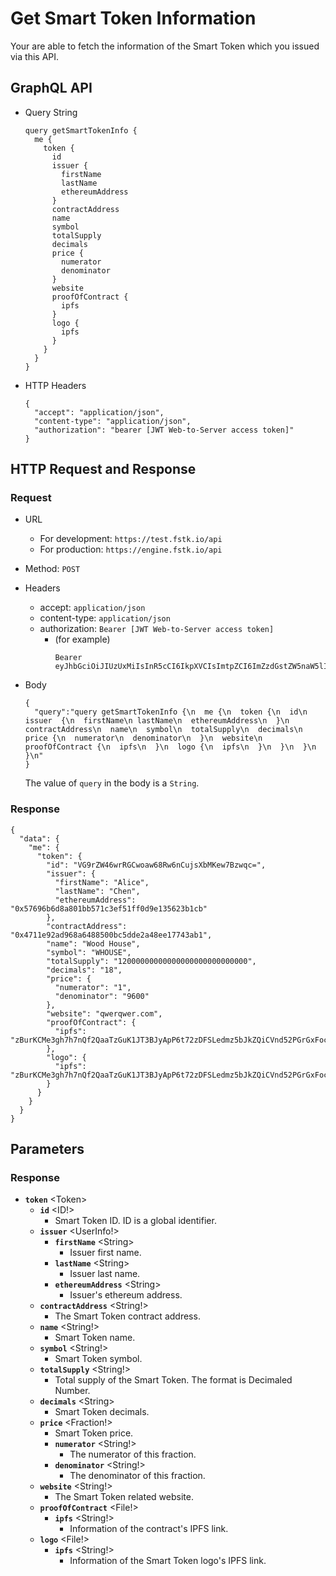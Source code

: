 
# Get Smart Token Information
Your are able to fetch the information of the Smart Token which you issued via this API.

## GraphQL API

- Query String
  ```
  query getSmartTokenInfo {
    me {
      token {
        id
        issuer {
          firstName
          lastName
          ethereumAddress
        }
        contractAddress 
        name
        symbol
        totalSupply
        decimals
        price {
          numerator
          denominator
        }
        website
        proofOfContract {
          ipfs
        }
        logo {
          ipfs
        }
      }
    }
  }
  ```

- HTTP Headers 
  ```
  {
    "accept": "application/json",
    "content-type": "application/json",
    "authorization": "bearer [JWT Web-to-Server access token]"
  }
  ```

## HTTP Request and Response
### Request

- URL
  - For development: `https://test.fstk.io/api`
  - For production: `https://engine.fstk.io/api`

- Method: `POST`

- Headers
  - accept: `application/json`
  - content-type: `application/json` 
  - authorization: `Bearer [JWT Web-to-Server access token]`
    - (for example)
      ```
      Bearer eyJhbGciOiJIUzUxMiIsInR5cCI6IkpXVCIsImtpZCI6ImZzdGstZW5naW5lIn0.eyJ1aWQiOiLDr1xiw73Ch8KDSFx1MDAxMcOowo5awrvCqsOAXHUwMDAywrwmIiwiaWF0IjoxNTM4NzA5MDM2LCJleHAiOjE1Mzg3OTU0MzYsImF1ZCI6InVybjpmc3RrOmVuZ2luZSIsImlzcyI6InVybjpmc3RrOmVuZ2luZSIsInN1YiI6InVybjpmc3RrOmVuZ2luZTphY2Nlc3NfdG9rZW4ifQ.msJZ61FHIkKtjUpDs4sx1Kk1rb9vdhus3ntUDj6rHNmsygiHTgOEMQFJMtVqtWqkNgrtRgGpngq8Rf47xTT53g
      ```

- Body
  ``` 
  {
    "query":"query getSmartTokenInfo {\n  me {\n  token {\n  id\n  issuer  {\n  firstName\n lastName\n  ethereumAddress\n  }\n  contractAddress\n  name\n  symbol\n  totalSupply\n  decimals\n  price {\n  numerator\n  denominator\n  }\n  website\n  proofOfContract {\n  ipfs\n  }\n  logo {\n  ipfs\n  }\n  }\n  }\n  }\n"
  }
  ```
  The value of `query` in the body is a `String`. 


### Response
```
{
  "data": {
    "me": {
      "token": {
        "id": "VG9rZW46wrRGCwoaw68Rw6nCujsXbMKew7Bzwqc=",
        "issuer": {
          "firstName": "Alice",
          "lastName": "Chen",
          "ethereumAddress": "0x57696b6d8a801bb571c3ef51ff0d9e135623b1cb"
        },
        "contractAddress": "0x4711e92ad968a6488500bc5dde2a48ee17743ab1",
        "name": "Wood House",
        "symbol": "WHOUSE",
        "totalSupply": "12000000000000000000000000000",
        "decimals": "18",
        "price": {
          "numerator": "1",
          "denominator": "9600"
        },
        "website": "qwerqwer.com",
        "proofOfContract": {
          "ipfs": "zBurKCMe3gh7h7nQf2QaaTzGuK1JT3BJyApP6t72zDFSLedmz5bJkZQiCVnd52PGrGxFoc2VNeYvqc25yxTYEFG87tRPT/proofOfContract/default"
        },
        "logo": {
          "ipfs": "zBurKCMe3gh7h7nQf2QaaTzGuK1JT3BJyApP6t72zDFSLedmz5bJkZQiCVnd52PGrGxFoc2VNeYvqc25yxTYEFG87tRPT/image/default"
        }
      }
    }
  }
}
```



## Parameters
### Response
- **`token`** \<Token>
  - **`id`** \<ID!>
    - Smart Token ID. ID is a global identifier.
  - **`issuer`** \<UserInfo!>
    - **`firstName`** \<String>
      - Issuer first name.
    - **`lastName`** \<String>
      - Issuer last name.
    - **`ethereumAddress`** \<String>
      - Issuer's ethereum address.
  - **`contractAddress`** \<String!>
    - The Smart Token contract address.
  - **`name`** \<String!>
    - Smart Token name.
  - **`symbol`** \<String!>
    - Smart Token symbol.
  - **`totalSupply`** \<String!>
    - Total supply of the Smart Token. The format is Decimaled Number.
  - **`decimals`** \<String>
    - Smart Token decimals.
  - **`price`** \<Fraction!>
    - Smart Token price.
    - **`numerator`** \<String!>
      - The numerator of this fraction.
    - **`denominator`** \<String!>
      - The denominator of this fraction.
  - **`website`** \<String!>
    - The Smart Token related website.
  - **`proofOfContract`** \<File!>
    - **`ipfs`** \<String!>
      - Information of the contract's IPFS link.
  - **`logo`** \<File!>
    - **`ipfs`** \<String!>
      - Information of the Smart Token logo's IPFS link.

